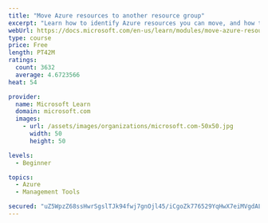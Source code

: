 ```yaml
---
title: "Move Azure resources to another resource group"
excerpt: "Learn how to identify Azure resources you can move, and how to move them to a new resource group."
webUrl: https://docs.microsoft.com/en-us/learn/modules/move-azure-resources-another-resource-group/
type: course
price: Free
length: PT42M
ratings:
  count: 3632
  average: 4.6723566
heat: 54

provider:
  name: Microsoft Learn
  domain: microsoft.com
  images:
    - url: /assets/images/organizations/microsoft.com-50x50.jpg
      width: 50
      height: 50

levels:
  - Beginner

topics:
  - Azure
  - Management Tools

secured: "uZ5WpzZ68ssHwrSgslTJk94fwj7gnOjl45/iCgoZk776529YqHwX7eiMVgdALpmqU4a+jXtF7Kw1kQCAgWUSFRiB7agqrWf3BcKToJPAV0E0nTZ2YXrIUlOOFeNoxtVcgmFcjCuig/oiwnZOPJKWzy8snRYYKQ1YgHPbyopaX2k3e6KA20LwKNy72Tk9aQcNI4Wj+riQDAVaIaLQd7y9zhG8y0ma7SjeD9OOOJMncl7PY44myc++YBi812RLhNq3mk0vKhyljdg1mK7pFNHWU6aZQ7W0q59i+zEPmYiI62rWRXuGAzJnaYV6KYC8lM4GoNq6+TNQ7OxNDFds7wXx9i7kMeriQdlYGOasn0jRBSYZgljl6Ex5WRAoKg2Mj0cmc8O7giJOnEg0XNc0WVrtmoKl/b3MPnS3cUhjJk7BmPY=;lEpbhhSNb/dyrZjln4QK7Q=="
---
```


